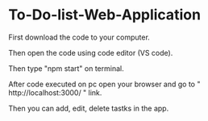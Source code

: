 # To-Do-list-Web-Application

First download the code to your computer.

Then open the code using code editor (VS code).

Then type "npm start" on terminal.

After code executed on pc open your browser and go to  " http://localhost:3000/ " link.

Then you can add, edit, delete tastks in the app.
